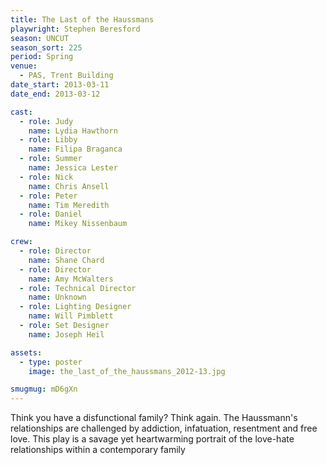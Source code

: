 ```yaml
---
title: The Last of the Haussmans
playwright: Stephen Beresford
season: UNCUT
season_sort: 225
period: Spring
venue:
  - PAS, Trent Building
date_start: 2013-03-11
date_end: 2013-03-12

cast:
  - role: Judy
    name: Lydia Hawthorn
  - role: Libby
    name: Filipa Braganca
  - role: Summer
    name: Jessica Lester
  - role: Nick
    name: Chris Ansell
  - role: Peter
    name: Tim Meredith
  - role: Daniel
    name: Mikey Nissenbaum

crew:
  - role: Director
    name: Shane Chard
  - role: Director
    name: Amy McWalters
  - role: Technical Director
    name: Unknown
  - role: Lighting Designer
    name: Will Pimblett
  - role: Set Designer
    name: Joseph Heil

assets:
  - type: poster
    image: the_last_of_the_haussmans_2012-13.jpg

smugmug: mD6gXn
---
```


Think you have a disfunctional family? Think again. The Haussmann's relationships are challenged by addiction, infatuation, resentment and free love. This play is a savage yet heartwarming portrait of the love-hate relationships within a contemporary family

